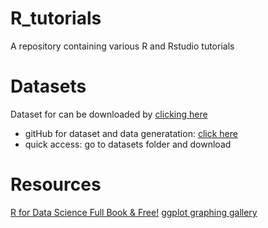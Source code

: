 # R_tutorials
A repository containing various R and Rstudio tutorials

# Datasets
Dataset for can be downloaded by [clicking here](https://www.kaggle.com/imdevskp/corona-virus-report?select=covid_19_clean_complete.csv)
*  gitHub for dataset and data generatation:
	[click here](https://github.com/imdevskp/covid_19_jhu_data_web_scrap_and_cleaning)
*  quick access:
	go to datasets folder and download

# Resources
[R for Data Science Full Book & Free!](https://r4ds.had.co.nz/index.html)
[ggplot graphing gallery](https://www.r-graph-gallery.com/index.html)
